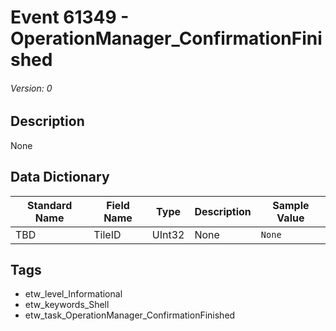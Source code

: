 # Event 61349 - OperationManager_ConfirmationFinished
###### Version: 0

## Description
None

## Data Dictionary
|Standard Name|Field Name|Type|Description|Sample Value|
|---|---|---|---|---|
|TBD|TileID|UInt32|None|`None`|

## Tags
* etw_level_Informational
* etw_keywords_Shell
* etw_task_OperationManager_ConfirmationFinished